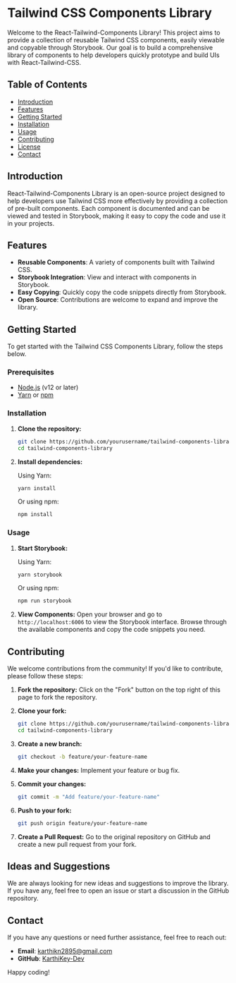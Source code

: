 
# Tailwind CSS Components Library

Welcome to the React-Tailwind-Components Library! This project aims to provide a collection of reusable Tailwind CSS components, easily viewable and copyable through Storybook. Our goal is to build a comprehensive library of components to help developers quickly prototype and build UIs with React-Tailwind-CSS.

## Table of Contents
- [Introduction](#introduction)
- [Features](#features)
- [Getting Started](#getting-started)
- [Installation](#installation)
- [Usage](#usage)
- [Contributing](#contributing)
- [License](#license)
- [Contact](#contact)

## Introduction

React-Tailwind-Components Library is an open-source project designed to help developers use Tailwind CSS more effectively by providing a collection of pre-built components. Each component is documented and can be viewed and tested in Storybook, making it easy to copy the code and use it in your projects.

## Features

- **Reusable Components**: A variety of components built with Tailwind CSS.
- **Storybook Integration**: View and interact with components in Storybook.
- **Easy Copying**: Quickly copy the code snippets directly from Storybook.
- **Open Source**: Contributions are welcome to expand and improve the library.

## Getting Started

To get started with the Tailwind CSS Components Library, follow the steps below.

### Prerequisites

- [Node.js](https://nodejs.org/) (v12 or later)
- [Yarn](https://yarnpkg.com/) or [npm](https://www.npmjs.com/)

### Installation

1. **Clone the repository:**

   ```bash
   git clone https://github.com/yourusername/tailwind-components-library.git
   cd tailwind-components-library
   ```

2. **Install dependencies:**

   Using Yarn:
   ```bash
   yarn install
   ```

   Or using npm:
   ```bash
   npm install
   ```

### Usage

1. **Start Storybook:**

   Using Yarn:
   ```bash
   yarn storybook
   ```

   Or using npm:
   ```bash
   npm run storybook
   ```

2. **View Components:**
   Open your browser and go to `http://localhost:6006` to view the Storybook interface. Browse through the available components and copy the code snippets you need.

## Contributing

We welcome contributions from the community! If you'd like to contribute, please follow these steps:

1. **Fork the repository:**
   Click on the "Fork" button on the top right of this page to fork the repository.

2. **Clone your fork:**

   ```bash
   git clone https://github.com/yourusername/tailwind-components-library.git
   cd tailwind-components-library
   ```

3. **Create a new branch:**

   ```bash
   git checkout -b feature/your-feature-name
   ```

4. **Make your changes:**
   Implement your feature or bug fix.

5. **Commit your changes:**

   ```bash
   git commit -m "Add feature/your-feature-name"
   ```

6. **Push to your fork:**

   ```bash
   git push origin feature/your-feature-name
   ```

7. **Create a Pull Request:**
   Go to the original repository on GitHub and create a new pull request from your fork.

## Ideas and Suggestions

We are always looking for new ideas and suggestions to improve the library. If you have any, feel free to open an issue or start a discussion in the GitHub repository.

## Contact

If you have any questions or need further assistance, feel free to reach out:

- **Email**: karthikn2895@gmail.com
- **GitHub**: [KarthiKey-Dev](https://github.com/KarthiKey-Dev)

Happy coding!


